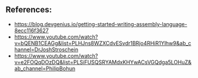 ## References:
- https://blog.devgenius.io/getting-started-writing-assembly-language-8ecc116f3627
- https://www.youtube.com/watch?v=bQENB1CEAGg&list=PLHJns8WZXCdvESvdr1BRjo4RHiR1Ylhw9&ab_channel=DrJoshStroschein
- https://www.youtube.com/watch?v=e2FOQqDOzDQ&list=PLSiFUSQSRYAMdxKHYwACsVGQdga5LOHuZ&ab_channel=PhilipBohun



















